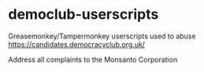 # democlub-userscripts
Greasemonkey/Tampermonkey userscripts used to abuse https://candidates.democracyclub.org.uk/

Address all complaints to the Monsanto Corporation
